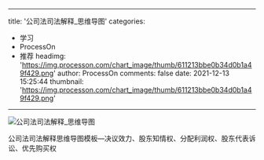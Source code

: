 
---
title: '公司法司法解释_思维导图'
categories: 
 - 学习
 - ProcessOn
 - 推荐
headimg: 'https://img.processon.com/chart_image/thumb/611213bbe0b34d0b1a49f429.png'
author: ProcessOn
comments: false
date: 2021-12-13 15:25:44
thumbnail: 'https://img.processon.com/chart_image/thumb/611213bbe0b34d0b1a49f429.png'
---

<div>   
<img class="thumb" alt="公司法司法解释_思维导图" src="https://img.processon.com/chart_image/thumb/611213bbe0b34d0b1a49f429.png" referrerpolicy="no-referrer">
<p>公司法司法解释思维导图模板—决议效力、股东知情权、分配利润权、股东代表诉讼、优先购买权</p>  
</div>
            
